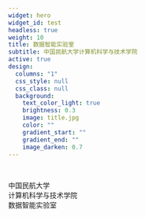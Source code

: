 ```yaml
---
widget: hero
widget_id: test
headless: true
weight: 10
title: 数据智能实验室
subtitle: 中国民航大学计算机科学与技术学院
active: true
design:
  columns: "1"
  css_style: null
  css_class: null
  background:
    text_color_light: true
    brightness: 0.3
    image: title.jpg
    color: ""
    gradient_start: ""
    gradient_end: ""
    image_darken: 0.7
---
```

<br>

中国民航大学<br>
计算机科学与技术学院<br>
数据智能实验室<br>

